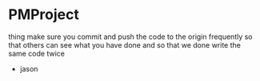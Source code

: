 # PMProject
thing
make sure you commit and push the code to the origin frequently so that others can see what you have done and so that we done write the same code twice
- jason
